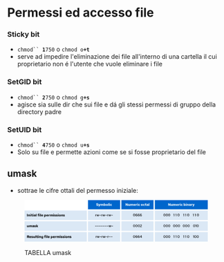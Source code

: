 # Permessi ed accesso file

### Sticky bit

* `chmod`` `**`1`**`750` o `chmod o`**`+t`**
* serve ad impedire l'eliminazione dei file all'interno di una cartella il cui proprietario non é l'utente che vuole eliminare i file

### SetGID bit

* `chmod`` `**`2`**`750` o `chmod g`**`+s`**
* agisce sia sulle dir che sui file e dá gli stessi permessi di gruppo della directory padre

### SetUID bit

* `chmod`` `**`4`**`750` o `chmod u`**`+s`**
* Solo su file e permette azioni come se si fosse proprietario del file

## umask

* sottrae le cifre ottali del permesso iniziale:

<figure><img src="../.gitbook/assets/image (2) (1) (1).png" alt="tabella UMASK"><figcaption><p>TABELLA umask</p></figcaption></figure>

